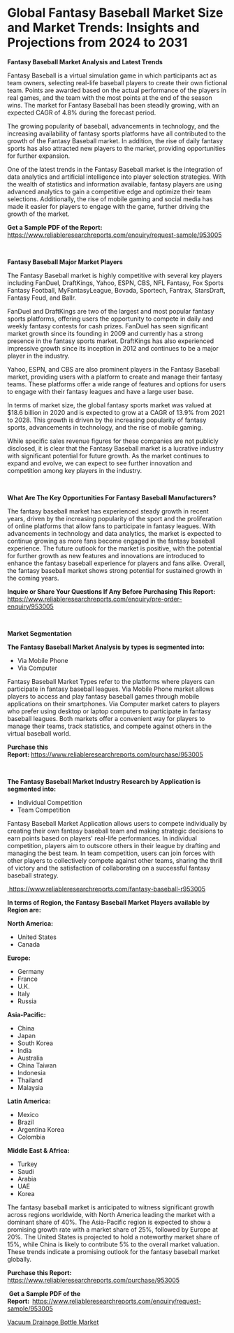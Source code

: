 <p><h1>Global Fantasy Baseball Market Size and Market Trends: Insights and Projections from 2024 to 2031</h1></p><p><strong>Fantasy Baseball Market Analysis and Latest Trends</strong></p>
<p><p>Fantasy Baseball is a virtual simulation game in which participants act as team owners, selecting real-life baseball players to create their own fictional team. Points are awarded based on the actual performance of the players in real games, and the team with the most points at the end of the season wins. The market for Fantasy Baseball has been steadily growing, with an expected CAGR of 4.8% during the forecast period. </p><p>The growing popularity of baseball, advancements in technology, and the increasing availability of fantasy sports platforms have all contributed to the growth of the Fantasy Baseball market. In addition, the rise of daily fantasy sports has also attracted new players to the market, providing opportunities for further expansion.</p><p>One of the latest trends in the Fantasy Baseball market is the integration of data analytics and artificial intelligence into player selection strategies. With the wealth of statistics and information available, fantasy players are using advanced analytics to gain a competitive edge and optimize their team selections. Additionally, the rise of mobile gaming and social media has made it easier for players to engage with the game, further driving the growth of the market.</p></p>
<p><strong>Get a Sample PDF of the Report:&nbsp;</strong> <a href="https://www.reliableresearchreports.com/enquiry/request-sample/953005">https://www.reliableresearchreports.com/enquiry/request-sample/953005</a></p>
<p>&nbsp;</p>
<p><strong>Fantasy Baseball Major Market Players</strong></p>
<p><p>The Fantasy Baseball market is highly competitive with several key players including FanDuel, DraftKings, Yahoo, ESPN, CBS, NFL Fantasy, Fox Sports Fantasy Football, MyFantasyLeague, Bovada, Sportech, Fantrax, StarsDraft, Fantasy Feud, and Ballr. </p><p>FanDuel and DraftKings are two of the largest and most popular fantasy sports platforms, offering users the opportunity to compete in daily and weekly fantasy contests for cash prizes. FanDuel has seen significant market growth since its founding in 2009 and currently has a strong presence in the fantasy sports market. DraftKings has also experienced impressive growth since its inception in 2012 and continues to be a major player in the industry.</p><p>Yahoo, ESPN, and CBS are also prominent players in the Fantasy Baseball market, providing users with a platform to create and manage their fantasy teams. These platforms offer a wide range of features and options for users to engage with their fantasy leagues and have a large user base.</p><p>In terms of market size, the global fantasy sports market was valued at $18.6 billion in 2020 and is expected to grow at a CAGR of 13.9% from 2021 to 2028. This growth is driven by the increasing popularity of fantasy sports, advancements in technology, and the rise of mobile gaming.</p><p>While specific sales revenue figures for these companies are not publicly disclosed, it is clear that the Fantasy Baseball market is a lucrative industry with significant potential for future growth. As the market continues to expand and evolve, we can expect to see further innovation and competition among key players in the industry.</p></p>
<p>&nbsp;</p>
<p><strong>What Are The Key Opportunities For Fantasy Baseball Manufacturers?</strong></p>
<p><p>The fantasy baseball market has experienced steady growth in recent years, driven by the increasing popularity of the sport and the proliferation of online platforms that allow fans to participate in fantasy leagues. With advancements in technology and data analytics, the market is expected to continue growing as more fans become engaged in the fantasy baseball experience. The future outlook for the market is positive, with the potential for further growth as new features and innovations are introduced to enhance the fantasy baseball experience for players and fans alike. Overall, the fantasy baseball market shows strong potential for sustained growth in the coming years.</p></p>
<p><strong>Inquire or Share Your Questions If Any Before Purchasing This Report:</strong> <a href="https://www.reliableresearchreports.com/enquiry/pre-order-enquiry/953005">https://www.reliableresearchreports.com/enquiry/pre-order-enquiry/953005</a></p>
<p>&nbsp;</p>
<p><strong>Market Segmentation</strong></p>
<p><strong>The Fantasy Baseball Market Analysis by types is segmented into:</strong></p>
<p><ul><li>Via Mobile Phone</li><li>Via Computer</li></ul></p>
<p><p>Fantasy Baseball Market Types refer to the platforms where players can participate in fantasy baseball leagues. Via Mobile Phone market allows players to access and play fantasy baseball games through mobile applications on their smartphones. Via Computer market caters to players who prefer using desktop or laptop computers to participate in fantasy baseball leagues. Both markets offer a convenient way for players to manage their teams, track statistics, and compete against others in the virtual baseball world.</p></p>
<p><strong>Purchase this Report:&nbsp;</strong><a href="https://www.reliableresearchreports.com/purchase/953005">https://www.reliableresearchreports.com/purchase/953005</a></p>
<p>&nbsp;</p>
<p><strong>The Fantasy Baseball Market Industry Research by Application is segmented into:</strong></p>
<p><ul><li>Individual Competition</li><li>Team Competition</li></ul></p>
<p><p>Fantasy Baseball Market Application allows users to compete individually by creating their own fantasy baseball team and making strategic decisions to earn points based on players' real-life performances. In individual competition, players aim to outscore others in their league by drafting and managing the best team. In team competition, users can join forces with other players to collectively compete against other teams, sharing the thrill of victory and the satisfaction of collaborating on a successful fantasy baseball strategy.</p></p>
<p><a href="https://www.reliableresearchreports.com/fantasy-baseball-r953005">&nbsp;https://www.reliableresearchreports.com/fantasy-baseball-r953005</a></p>
<p><strong>In terms of Region, the Fantasy Baseball Market Players available by Region are:</strong></p>
<p>
    <p> <strong> North America: </strong>
        <ul>
            <li>United States</li>
            <li>Canada</li>
        </ul>
        </p> 
    <p> <strong> Europe: </strong>
        <ul>
            <li>Germany</li>
            <li>France</li>
            <li>U.K.</li>
            <li>Italy</li>
            <li>Russia</li>
        </ul>
        </p> 
    <p> <strong> Asia-Pacific: </strong>
        <ul>
            <li>China</li>
            <li>Japan</li>
            <li>South Korea</li>
            <li>India</li>
            <li>Australia</li>
            <li>China Taiwan</li>
            <li>Indonesia</li>
            <li>Thailand</li>
            <li>Malaysia</li>
        </ul>
        </p> 
    <p> <strong> Latin America: </strong>
        <ul>
            <li>Mexico</li>
            <li>Brazil</li>
            <li>Argentina Korea</li>
            <li>Colombia</li>
        </ul>
        </p> 
    <p> <strong> Middle East & Africa: </strong>
        <ul>
            <li>Turkey</li>
            <li>Saudi</li>
            <li>Arabia</li>
            <li>UAE</li>
            <li>Korea</li>
        </ul>
    </p>
    </p>
<p><p>The fantasy baseball market is anticipated to witness significant growth across regions worldwide, with North America leading the market with a dominant share of 40%. The Asia-Pacific region is expected to show a promising growth rate with a market share of 25%, followed by Europe at 20%. The United States is projected to hold a noteworthy market share of 15%, while China is likely to contribute 5% to the overall market valuation. These trends indicate a promising outlook for the fantasy baseball market globally.</p></p>
<p><strong>Purchase this Report: </strong><a href="https://www.reliableresearchreports.com/purchase/953005">https://www.reliableresearchreports.com/purchase/953005</a></p>
<p>&nbsp;<strong>Get a Sample PDF of the Report:&nbsp;&nbsp;</strong><a href="https://www.reliableresearchreports.com/enquiry/request-sample/953005">https://www.reliableresearchreports.com/enquiry/request-sample/953005</a></p>
<p><strong></strong></p>
<p><p><a href="https://github.com/okotobwrhuteie/Market-Research-Report-List-3/blob/main/vacuum-drainage-bottle-market.md">Vacuum Drainage Bottle Market</a></p></p>
